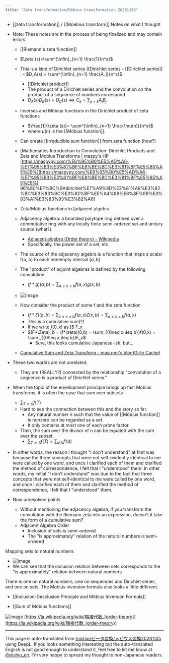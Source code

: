 ```yaml
---
title: "Zeta transformation/Möbius transformation 20201105"
---
```


- [[zeta transformation]] / [[Moebius transform]] Notes on what I thought
- Note: These notes are in the process of being finalized and may contain errors.

    - [[Riemann's zeta function]]
    - $\zeta (s)=\sum^{\infin}_{n=1} \frac{1}{n^s}$
    - This is a kind of Dirichlet series ([Dirichlet series
            - [[Dirichlet series]] :
            - $D_A(s) = \sum^{\infin}_{n=1} \frac{A_i}{n^s}$
        - [[Dirichlet product]]
        - The product of a Dirichlet series and the convolution on the product of a sequence of numbers correspond
        - $D_A(s)D_B(s) = D_C(s) \iff C_k = \sum_{ij=k} A_iB_j$
    - Inverses and Möbius functions in the Dirichlet product of zeta functions
        - $\frac{1}{\zeta (s)}= \sum^{\infin}_{n=1} \frac{\mu(n)}{n^s}$
        - where $\mu(n)$ is the [[Möbius function]].
    - Can create [[irreducible sum function]] from zeta function (how?)

    - [Mathematics Introduction to Convolution: Dirichlet Products and Zeta and Mobius Transforms | maspy's HP [https://maspypy.com/%E6%95%B0%E5%AD%A6-%E7%95%B3%E3%81%BF%E8%BE%BC%E3%81%BF%E5%85%A5%E9%](https://maspypy.com/%E6%95%B0%E5%AD%A6-%E7%95%B3%E3%81%BF%E8%BE%BC%E3%81%BF%E5%85%A5%E9%) 96%80%EF%BC%9Adirichlet%E7%A9%8D%E3%81%A8%E3%82%BC%E3%83%BC%E3%82%BF%E5%A4%89%E6%8F%9B%E3%83%A1%E3%83%93%E3%82%A6]
    - Zeta/Möbius functions in [adjacent algebra
    - Adjacency algebra: a bounded polytope ring defined over a commutative ring with any locally finite semi-ordered set and unitary source (what?).
        - [Adjacent algebra (Order theory) - Wikipedia](https://ja.wikipedia.org/wiki/%E9%9A%A3%E6%8E%A5%E4%BB%A3%E6%95%B0_(%E9%A0%86%E5%BA%8F%E7%90%86%E8%AB%96))
        - Specifically, the power set of a set, etc.
    - The source of the adjacency algebra is a function that maps a scalar f(a, b) to each nonempty interval $[a, b$]
    - The "product" of adjoint algebras is defined by the following convolution
        - $(f*g)(a,b)=\sum _{{a\leq x\leq b}}f(a,x)g(x,b)$
    - ![image](https://gyazo.com/4d08557f6dce39a5282eaefb61b9e142/thumb/1000)

    - Now consider the product of some f and the zeta function
        - $(f*\zeta)(a,b)=\sum _{{a\leq x\leq b}}f(a,x)\zeta(x,b) = \sum _{{a\leq x \leq b}}f(a,x)$
        - This is a cumulative sum(?)
        - If we write $f(0, x)$ as [$ F_x
        - $(F*\Zeta)_b = (f*\zeta)(0,b) =  \sum_{{0\leq x \leq b}}f(0,x) = \sum _{{0\leq x \leq b}}F_x$
            - Sure, this looks cumulative Japanese-ish, but...
    - [Cumulative Sum and Zeta Transform - masu-mi's blog(Dirty Cache)](https://blog.masu-mi.me/post/2020/06/08/comulative-and-zeta-transoform/)
- These two worlds are not unrelated.
    - They are (REALLY?) connected by the relationship "convolution of a sequence is a product of Dirichlet series."
- When the topic of the envelopment principle brings up fast Möbius transforms, it is often the case that sum over subsets
    - $\sum_{T\subset S} f(T)$
    - Hard to see the connection between this and the story so far.
        - Any natural number n such that the value of [[Möbius function]] is nonzero can be regarded as a set.
        - It only contains at most one of each prime factor.
    - Then, the sum over the divisor of n can be equated with the sum over the subset.
        - $\sum_{T\subset S} f(T) = \sum_{d|N} f'(d)$
- In other words, the reason I thought "I don't understand" at first was because the three concepts that were not self-evidently identical to me were called by one word, and once I clarified each of them and clarified the method of correspondence, I felt that I "understood" them. In other words, my initial "I don't understand" was due to the fact that three concepts that were not self-identical to me were called by one word, and once I clarified each of them and clarified the method of correspondence, I felt that I "understood" them.

- Now unresolved points
    - Without mentioning the adjacency algebra, if you transform the convolution with the Riemann zeta into an expression, doesn't it take the form of a cumulative sum?
    - Adjacent Algebra Order
        - Inclusion of sets is semi-ordered
        - The "is approximately" relation of the natural numbers is semi-ordered

Mapping sets to natural numbers
- ![image](https://gyazo.com/4bbea44cb7446cc878ddbf4d856ae884/thumb/1000)
- We can see that the inclusion relation between sets corresponds to the "is approximately" relation between natural numbers

There is one on natural numbers, one on sequences and Dirichlet series, and one on sets.
The Mobius inversion formula also looks a little different.

- [[Inclusion-Desclusion Principle and Möbius Inversion Formula]]

- [[Sum of Möbius functions]]

![image](https://gyazo.com/36e8a4ecef5776989e3335ccd44cedad/thumb/1000)
[https://ja.wikipedia.org/wiki/隣接代数_(order-theory)](https://ja.wikipedia.org/wiki/隣接代数_(order-theory))

---
This page is auto-translated from [/nishio/ゼータ変換/メビウス変換20201105](https://scrapbox.io/nishio/ゼータ変換/メビウス変換20201105) using DeepL. If you looks something interesting but the auto-translated English is not good enough to understand it, feel free to let me know at [@nishio_en](https://twitter.com/nishio_en). I'm very happy to spread my thought to non-Japanese readers.